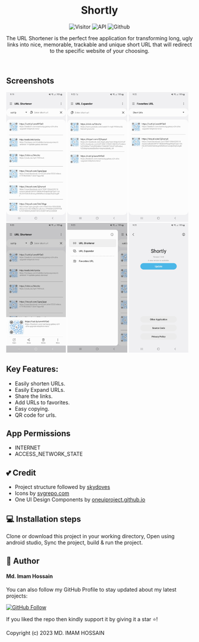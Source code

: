 <h1 align="center">Shortly</h1>

<p align="center">
  <img src="https://visitor-badge.laobi.icu/badge?page_id=imamhossain94.Shortly" alt="Visitor">
  <img src="https://img.shields.io/badge/API-23%2B-brightgreen.svg?style=flat" alt="API">
  <img src="https://img.shields.io/badge/Github-imamhossain94-blue" alt="Github">
</p>

<p align="center">  
The URL Shortener is the perfect free application for transforming long, ugly links into nice, memorable, trackable and unique short URL that will redirect to the specific website of your choosing.
</p>

<br>

## Screenshots

<img loading="lazy" src="preview/short.jpg" height="350"/> 
<img loading="lazy" src="preview/expand.jpg" height="350"/> 
<img loading="lazy" src="preview/favorites.jpg" height="350"/> 
<img loading="lazy" src="preview/sheet.jpg" height="350"/> 
<img loading="lazy" src="preview/drawer.jpg" height="350"/> 
<img loading="lazy" src="preview/about.jpg" height="350"/>

## Key Features:

* Easily shorten URLs.
* Easily Expand URLs.
* Share the links.
* Add URLs to favorites.
* Easy copying.
* QR code for urls.

## App Permissions

* INTERNET
* ACCESS_NETWORK_STATE


## 💕 Credit

* Project structure followed by [skydoves](https://github.com/skydoves)
* Icons by [svgrepo.com](https://www.svgrepo.com/)
* One UI Design Components by [oneuiproject.github.io](https://oneuiproject.github.io/)

## 💻 Installation steps

Clone or download this project in your working directory, Open using android studio, Sync the
project, build & run the project.

## 🧑 Author

#### Md. Imam Hossain

You can also follow my GitHub Profile to stay updated about my latest projects:

[![GitHub Follow](https://img.shields.io/badge/Connect-imamhossain94-blue.svg?logo=Github&longCache=true&style=social&label=Follow)](https://github.com/imamhossain94)

If you liked the repo then kindly support it by giving it a star ⭐!

Copyright (c) 2023 MD. IMAM HOSSAIN
